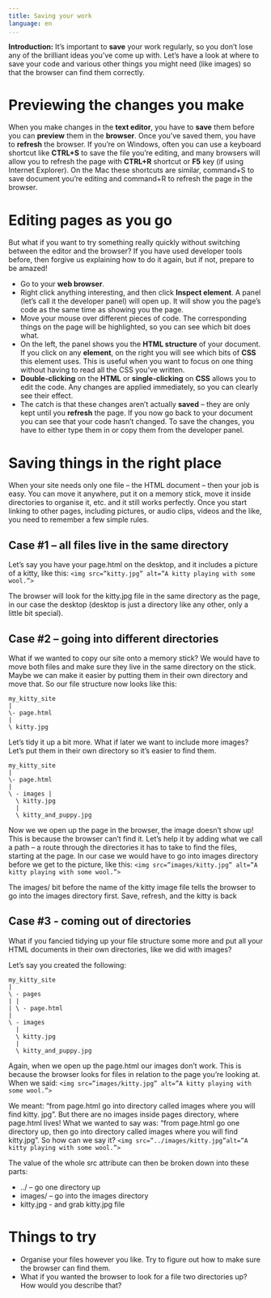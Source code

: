 ```yaml
---
title: Saving your work
language: en
...
```


__Introduction:__ It’s important to __save__ your work regularly, so you don’t lose any of the brilliant ideas you’ve come up with. Let’s have a look at where to save your code and various other things you might need (like images) so that the browser can find them correctly.

# Previewing the changes you make

When you make changes in the __text editor__, you have to __save__ them before you can __preview__ them in the __browser__. Once you’ve saved them, you have to __refresh__ the browser. If you’re on Windows, often you can use a keyboard shortcut like __CTRL+S__ to save the file you’re editing, and many browsers will allow you to refresh the page with __CTRL+R__ shortcut or __F5__ key (if using Internet Explorer). On the Mac these shortcuts are similar, command+S to save document you’re editing and command+R to refresh the page in the browser.

# Editing pages as you go
But what if you want to try something really quickly without switching between the editor and the browser? If you have used developer tools before, then forgive us explaining how to do it again, but if not, prepare to be amazed!

+ Go to your __web browser__.
+ Right click anything interesting, and then click __Inspect element__. A panel (let’s call it the developer panel) will open up. It will show you the page’s code as the same time as showing you the page.
+ Move your mouse over different pieces of code. The corresponding things on the page will be highlighted, so you can see which bit does what.
+ On the left, the panel shows you the __HTML structure__ of your document. If you click on any __element__, on the right you will see which bits of __CSS__ this element uses. This is useful when you want to focus on one thing without having to read all the CSS you’ve written.
+ __Double-clicking__ on the __HTML__ or __single-clicking__ on __CSS__ allows you to edit the code. Any changes are applied immediately, so you can clearly see their effect.
+ The catch is that these changes aren’t actually __saved__ – they are only kept until you __refresh__ the page. If you now go back to your document you can see that your code hasn’t changed. To save the changes, you have to either type them in or copy them from the developer panel.

# Saving things in the right place

When your site needs only one file – the HTML document – then your job is easy. You can move it anywhere, put it on a memory stick, move it inside directories to organise it, etc. and it still works perfectly. Once you start linking to other pages, including pictures, or audio clips, videos and the like, you need to remember a few simple rules.

## Case #1 – all files live in the same directory

Let’s say you have your page.html on the desktop, and it includes a picture of a kitty, like this: `<img src=”kitty.jpg” alt=”A kitty playing with some wool.”>`

The browser will look for the kitty.jpg file in the same directory as the page, in our case the desktop (desktop is just a directory like any other, only a little bit special).

## Case #2 – going into different directories

What if we wanted to copy our site onto a memory stick? We would have to move both files and make sure they live in the same directory on the stick. Maybe we can make it easier by putting them in their own directory and move that. So our file structure now looks like this:

```
my_kitty_site
|
\- page.html
|
\ kitty.jpg
```

Let’s tidy it up a bit more. What if later we want to include more images? Let’s put them in their own directory so it’s easier to find them.

```
my_kitty_site
|
\- page.html
|
\ - images |
  \ kitty.jpg
  |
  \ kitty_and_puppy.jpg
```

Now we we open up the page in the browser, the image doesn’t show up! This is because the browser can’t find it. Let’s help it by adding what we call a path – a route through the directories it has to take to find the files, starting at the page. In our case we would have to go into images directory before we get to the picture, like this: `<img src=”images/kitty.jpg” alt=”A kitty playing with some wool.”>`

The images/ bit before the name of the kitty image file tells the browser to go into the images directory first. Save, refresh, and the kitty is back

## Case #3 - coming out of directories

What if you fancied tidying up your file structure some more and put all your HTML documents in their own directories, like we did with images?

Let’s say you created the following:

```
my_kitty_site
|
\ - pages
| |
| \ - page.html
|
\ - images
  |
  \ kitty.jpg
  |
  \ kitty_and_puppy.jpg
```

Again, when we open up the page.html our images don’t work. This is because the browser looks for files in relation to the page you’re looking at. When we said: `<img src=”images/kitty.jpg” alt=”A kitty playing with some wool.”>`

We meant: “from page.html go into directory called images where you will find kitty. jpg”. But there are no images inside pages directory, where page.html lives! What we wanted to say was: “from page.html go one directory up, then go into directory called images where you will find kitty.jpg”. So how can we say it? `<img src=”../images/kitty.jpg”alt=”A kitty playing with some wool.”>`

The value of the whole src attribute can then be broken down into these parts:

+ ../ – go one directory up
+ images/ – go into the images directory
+ kitty.jpg - and grab kitty.jpg file

# Things to try

+ Organise your files however you like. Try to figure out how to make sure the browser can find them.
+ What if you wanted the browser to look for a file two directories up? How would you describe that?
